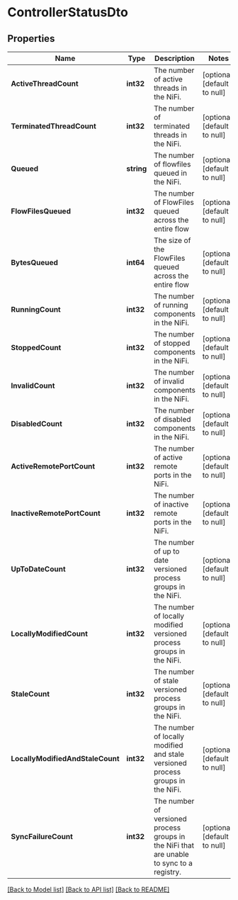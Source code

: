 # ControllerStatusDto

## Properties
Name | Type | Description | Notes
------------ | ------------- | ------------- | -------------
**ActiveThreadCount** | **int32** | The number of active threads in the NiFi. | [optional] [default to null]
**TerminatedThreadCount** | **int32** | The number of terminated threads in the NiFi. | [optional] [default to null]
**Queued** | **string** | The number of flowfiles queued in the NiFi. | [optional] [default to null]
**FlowFilesQueued** | **int32** | The number of FlowFiles queued across the entire flow | [optional] [default to null]
**BytesQueued** | **int64** | The size of the FlowFiles queued across the entire flow | [optional] [default to null]
**RunningCount** | **int32** | The number of running components in the NiFi. | [optional] [default to null]
**StoppedCount** | **int32** | The number of stopped components in the NiFi. | [optional] [default to null]
**InvalidCount** | **int32** | The number of invalid components in the NiFi. | [optional] [default to null]
**DisabledCount** | **int32** | The number of disabled components in the NiFi. | [optional] [default to null]
**ActiveRemotePortCount** | **int32** | The number of active remote ports in the NiFi. | [optional] [default to null]
**InactiveRemotePortCount** | **int32** | The number of inactive remote ports in the NiFi. | [optional] [default to null]
**UpToDateCount** | **int32** | The number of up to date versioned process groups in the NiFi. | [optional] [default to null]
**LocallyModifiedCount** | **int32** | The number of locally modified versioned process groups in the NiFi. | [optional] [default to null]
**StaleCount** | **int32** | The number of stale versioned process groups in the NiFi. | [optional] [default to null]
**LocallyModifiedAndStaleCount** | **int32** | The number of locally modified and stale versioned process groups in the NiFi. | [optional] [default to null]
**SyncFailureCount** | **int32** | The number of versioned process groups in the NiFi that are unable to sync to a registry. | [optional] [default to null]

[[Back to Model list]](../README.md#documentation-for-models) [[Back to API list]](../README.md#documentation-for-api-endpoints) [[Back to README]](../README.md)

